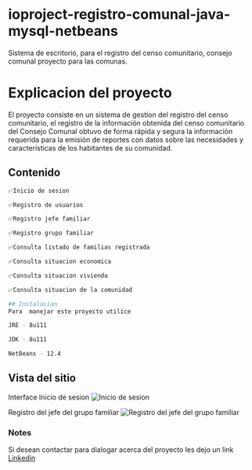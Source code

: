 # ioproject-registro-comunal-java-mysql-netbeans
Sistema de escritorio, para el registro del censo comunitario, consejo comunal proyecto para las comunas.

# Explicacion del proyecto
El proyecto consiste en un sistema de gestion del registro del censo comunitario, el registro de la información obtenida del censo comunitario del Consejo Comunal obtuvo de forma rápida y segura la información requerida para la emisión de reportes con datos sobre las necesidades y características de los habitantes de su comunidad.

## Contenido

```bash
✅Inicio de sesion
```
```bash
✅Registro de usuarios
```
```bash
✅Registro jefe familiar
```
```bash
✅Registro grupo familiar
```
```bash
✅Consulta listado de familias registrada
```
```bash
✅Consulta situacion economica
```
```bash
✅Consulta situacion vivienda
```
```bash
✅Consulta situacion de la comunidad

## Instalacion
Para  manejar este proyecto utilice
```
```bash
JRE - 8u111
```
```bash
JDK - 8u111
```
```bash
NetBeans - 12.4
```
## Vista del sitio

Interface Inicio de sesion
![Inicio de sesion](https://user-images.githubusercontent.com/93888388/156266030-ed37934c-54a9-4281-9833-5826da7346a6.PNG)

Registro del jefe del grupo familiar
![Registro del jefe del grupo familiar](https://user-images.githubusercontent.com/93888388/156266390-d47eff40-4088-4d3f-94eb-1fc8bc551df2.PNG)

### Notes
Si desean contactar para dialogar acerca del proyecto les dejo un link [Linkedin](www.linkedin.com/in/fraiberth-bracho)
